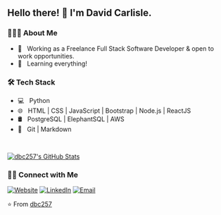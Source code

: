 <h2> Hello there! 👋  I'm David Carlisle.</h2>

<h3> 👨🏻‍💻 About Me </h3>

- 💼 &nbsp; Working as a Freelance Full Stack Software Developer & open to work opportunities.
- 🌱 &nbsp; Learning everything!


<h3>🛠 Tech Stack</h3>

- 💻 &nbsp; Python
- 🌐 &nbsp; HTML | CSS | JavaScript | Bootstrap | Node.js | ReactJS
- 🛢 &nbsp; PostgreSQL | ElephantSQL | AWS
- 🔧 &nbsp; Git | Markdown 


<br/>

[![dbc257's GitHub Stats](https://github-readme-stats.vercel.app/api?username=dbc257&show_icons=true)](https://github.com/dbc257)

<h3> 🤝🏻 Connect with Me </h3>

<p>
<a href="https://www.davidcarlisle.me/"><img alt="Website" src="https://img.shields.io/badge/Website-www.davidcarlisle.me/-blue?style=flat-square&logo=google-chrome"></a>
<a href="https://www.linkedin.com/in/dbc257/"><img alt="LinkedIn" src="https://img.shields.io/badge/LinkedIn-David%20Carlisle%20-blue?style=flat-square&logo=linkedin"></a>
<a href="mailto:dave_0021@yahoo.com"><img alt="Email" src="https://img.shields.io/badge/Email-dave_0021@yahoo.com-blue?style=flat-square&logo=gmail"></a>
</p>

⭐️ From [dbc257](https://github.com/dbc257)


<!--
**dbc257/dbc257** is a ✨ _special_ ✨ repository because its `README.md` (this file) appears on your GitHub profile.
### Hi there 👋
 align="center"

Here are some ideas to get you started:

- 🔭 I’m currently working on ...
- 🌱 I’m currently learning ...
- 👯 I’m looking to collaborate on ...
- 🤔 I’m looking for help with ...
- 💬 Ask me about ...
- 📫 How to reach me: ...
- 😄 Pronouns: ...
- ⚡ Fun fact: ...
-->
